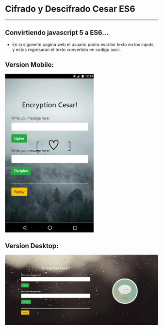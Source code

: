 # Cifrado y Descifrado Cesar ES6
_________________________________________________

## Convirtiendo javascript 5 a ES6...

* En la siguiente pagina web el usuario podra escribir texto en los inputs, y estos regresaran el texto convertido en codigo ascii.


## **Version Mobile:**


![](assets/images/mobile.png)

## **Version Desktop:**

![](assets/images/desktop.png)